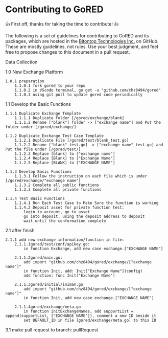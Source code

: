 # Contributing to GoRED

:+1: First off, thanks for taking the time to contribute! :+1:

The following is a set of guidelines for contributing to GoRED and its packages, which are hosted in the [Bitontop Technologies Inc.](https://github.com/chz8494) on GitHub. These are mostly guidelines, not rules. Use your best judgment, and feel free to propose changes to this document in a pull request.



Data Collection

1.0 New Exchange Platform

    1.0.1 preparation
        1.1.0.1 fork gored to your repo
        1.1.0.2 in VScode terminal, go get -u "github.com/chz8494/gored"
        1.1.0.3 using git pull to update gored code periodically

1.1 Develop the Basic Functions
        
    1.1.1 Duplicate Exchange Template
        1.1.1.1 Duplicate Folder [/gored/exchange/blank]
        1.1.1.2 Rename ["blank"] folder -> ["exchange name"] and Put the folder under [/gored/exchange/]
        
    1.1.2 Duplicate Exchange Test Case Template
        1.1.2.1 Duplicate File [/gored/test/blank_test.go]
        1.1.2.2 Rename ["blank"_test.go] -> ["exchange name"_test.go] and Put the file under [/gored/test/]
        1.1.2.3 Replace [blank] to ["exchange name"]
        1.1.2.4 Replace [Blank] to ["Exchange Name"]
        1.1.2.5 Replace [BLANK] to ["EXCHANGE NAME"]
        
    1.1.3 Develop Basic Functions
        1.1.3.1 Follow the instruction on each file which is under [/gored/exchange/"exchange name"]
        1.1.3.2 Complete all public functions 
        1.1.3.3 Complete all private functions 
        
    1.1.4 Test Basic Functions
        1.1.4.1 Run Each Test Case to Make Sure the function is working
        1.1.4.2 Deposit asset for private function test:
            login to account, go to asset
            go into deposit, using the deposit address to deposit
            wait until the conformation complete

2.1 after finish
            
    2.1.1 add new exchange information/function in file:        
        2.1.1.1gored/test/conf/apikey.go:
            in function Exchange, add new case exchange.["EXCHANGE NAME"]
            
        2.1.1.2gored/main.go:
            add import "github.com/chz8494/gored/exchange/["exchange name"]"
            in function Init, add: Init["Exchange Name"](config)
            add function: func Init["Exchange Name"]
            
        2.1.1.3gored/initial/iniman.go
            add import "github.com/chz8494/gored/exchange/["exchange name"]"
            in function Init, add new case exchange.["EXCHANGE NAME"]
            
        2.1.1.4gored/exchange/meta.go
            in function initExchangeNames, add supportList = append(supportList, ["EXCHANGE NAME"]), comment a new ID beside it
            set DEFAULT_ID in file [gored/exchange/meta.go] to this ID


3.1 make pull request to branch: pullRequest

